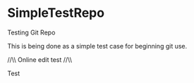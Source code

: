 # SimpleTestRepo
Testing Git Repo

This is being done as a simple test case for beginning git use.

//\\\ Online edit test //\\\

Test
